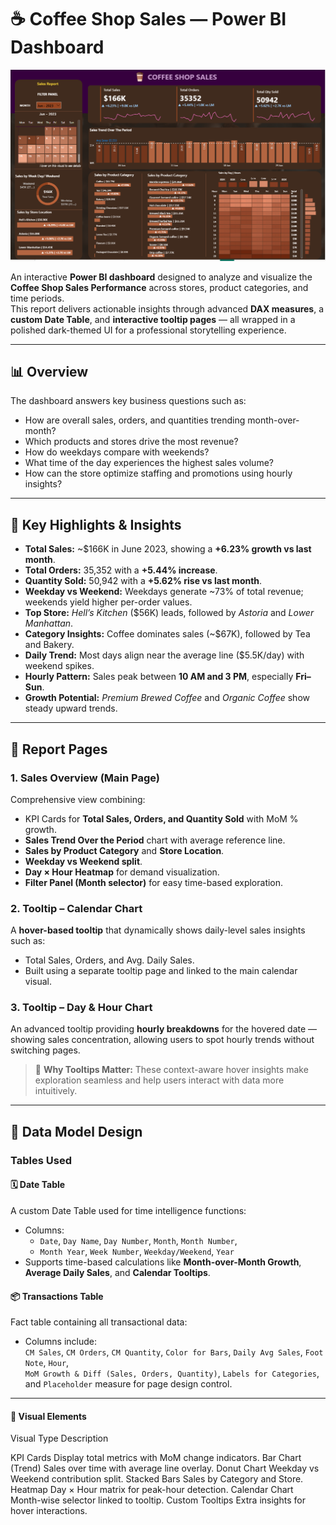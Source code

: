 

# ☕ Coffee Shop Sales — Power BI Dashboard

[![View Dashboard](Dashboard%20Screenshot.png)](https://github.com/Shashankii/Coffee-Shop-Sales/blob/main/Dashboard%20Screenshot.png)


An interactive **Power BI dashboard** designed to analyze and visualize the **Coffee Shop Sales Performance** across stores, product categories, and time periods.  
This report delivers actionable insights through advanced **DAX measures**, a **custom Date Table**, and **interactive tooltip pages** — all wrapped in a polished dark-themed UI for a professional storytelling experience.

---

## 📊 Overview

The dashboard answers key business questions such as:
- How are overall sales, orders, and quantities trending month-over-month?
- Which products and stores drive the most revenue?
- How do weekdays compare with weekends?
- What time of the day experiences the highest sales volume?
- How can the store optimize staffing and promotions using hourly insights?

---

## 🚀 Key Highlights & Insights

- **Total Sales:** ~$166K in June 2023, showing a **+6.23% growth vs last month**.  
- **Total Orders:** 35,352 with a **+5.44% increase**.  
- **Quantity Sold:** 50,942 with a **+5.62% rise vs last month**.  
- **Weekday vs Weekend:** Weekdays generate ~73% of total revenue; weekends yield higher per-order values.  
- **Top Store:** *Hell’s Kitchen* ($56K) leads, followed by *Astoria* and *Lower Manhattan*.  
- **Category Insights:** Coffee dominates sales (~$67K), followed by Tea and Bakery.  
- **Daily Trend:** Most days align near the average line ($5.5K/day) with weekend spikes.  
- **Hourly Pattern:** Sales peak between **10 AM and 3 PM**, especially **Fri–Sun**.  
- **Growth Potential:** *Premium Brewed Coffee* and *Organic Coffee* show steady upward trends.

---

## 🧭 Report Pages

### **1. Sales Overview (Main Page)**
Comprehensive view combining:
- KPI Cards for **Total Sales, Orders, and Quantity Sold** with MoM % growth.
- **Sales Trend Over the Period** chart with average reference line.
- **Sales by Product Category** and **Store Location**.
- **Weekday vs Weekend split**.
- **Day × Hour Heatmap** for demand visualization.
- **Filter Panel (Month selector)** for easy time-based exploration.

### **2. Tooltip – Calendar Chart**
A **hover-based tooltip** that dynamically shows daily-level sales insights such as:
- Total Sales, Orders, and Avg. Daily Sales.  
- Built using a separate tooltip page and linked to the main calendar visual.

### **3. Tooltip – Day & Hour Chart**
An advanced tooltip providing **hourly breakdowns** for the hovered date — showing sales concentration, allowing users to spot hourly trends without switching pages.

> 🧠 **Why Tooltips Matter:** These context-aware hover insights make exploration seamless and help users interact with data more intuitively.

---

## 🧱 Data Model Design

### **Tables Used**

#### 🗓️ Date Table
A custom Date Table used for time intelligence functions:
- Columns:  
  - `Date`, `Day Name`, `Day Number`, `Month`, `Month Number`,  
  - `Month Year`, `Week Number`, `Weekday/Weekend`, `Year`
- Supports time-based calculations like **Month-over-Month Growth**, **Average Daily Sales**, and **Calendar Tooltips**.

#### 📦 Transactions Table
Fact table containing all transactional data:
- Columns include:  
  `CM Sales`, `CM Orders`, `CM Quantity`, `Color for Bars`, `Daily Avg Sales`, `Foot Note`, `Hour`,  
  `MoM Growth & Diff (Sales, Orders, Quantity)`, `Labels for Categories`, and `Placeholder` measure for page design control.

---

#### 🎨 Visual Elements
Visual Type	Description

KPI Cards	Display total metrics with MoM change indicators.
Bar Chart (Trend)	Sales over time with average line overlay.
Donut Chart	Weekday vs Weekend contribution split.
Stacked Bars	Sales by Category and Store.
Heatmap	Day × Hour matrix for peak-hour detection.
Calendar Chart	Month-wise selector linked to tooltip.
Custom Tooltips	Extra insights for hover interactions.

